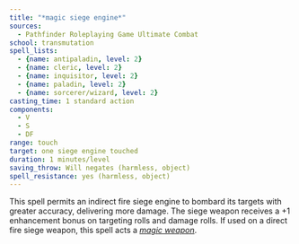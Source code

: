 ```yaml
---
title: "*magic siege engine*"
sources:
  - Pathfinder Roleplaying Game Ultimate Combat
school: transmutation
spell_lists:
  - {name: antipaladin, level: 2}
  - {name: cleric, level: 2}
  - {name: inquisitor, level: 2}
  - {name: paladin, level: 2}
  - {name: sorcerer/wizard, level: 2}
casting_time: 1 standard action
components:
  - V
  - S
  - DF
range: touch
target: one siege engine touched
duration: 1 minutes/level
saving_throw: Will negates (harmless, object)
spell_resistance: yes (harmless, object)
---
```


This spell permits an indirect fire siege engine to bombard its targets with greater accuracy, delivering more damage. The siege weapon receives a +1 enhancement bonus on targeting rolls and damage rolls. If used on a direct fire siege weapon, this spell acts a [*magic weapon*](/spells/magic-weapon/).

